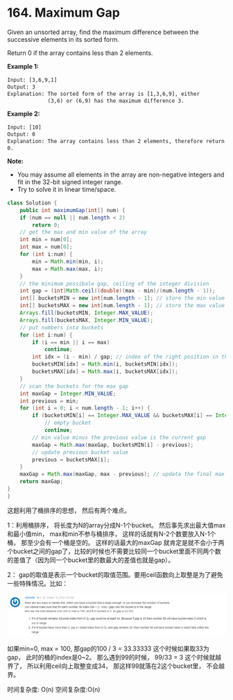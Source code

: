 # 164. Maximum Gap



Given an unsorted array, find the maximum difference between the successive elements in its sorted form.

Return 0 if the array contains less than 2 elements.

**Example 1:**

```text
Input: [3,6,9,1]
Output: 3
Explanation: The sorted form of the array is [1,3,6,9], either
             (3,6) or (6,9) has the maximum difference 3.
```

**Example 2:**

```text
Input: [10]
Output: 0
Explanation: The array contains less than 2 elements, therefore return 0.
```

**Note:**

* You may assume all elements in the array are non-negative integers and fit in the 32-bit signed integer range.
* Try to solve it in linear time/space.

```java
class Solution {
    public int maximumGap(int[] num) {
    if (num == null || num.length < 2)
        return 0;
    // get the max and min value of the array
    int min = num[0];
    int max = num[0];
    for (int i:num) {
        min = Math.min(min, i);
        max = Math.max(max, i);
    }
    // the minimum possibale gap, ceiling of the integer division
    int gap = (int)Math.ceil((double)(max - min)/(num.length - 1));
    int[] bucketsMIN = new int[num.length - 1]; // store the min value in that bucket
    int[] bucketsMAX = new int[num.length - 1]; // store the max value in that bucket
    Arrays.fill(bucketsMIN, Integer.MAX_VALUE);
    Arrays.fill(bucketsMAX, Integer.MIN_VALUE);
    // put numbers into buckets
    for (int i:num) {
        if (i == min || i == max)
            continue;
        int idx = (i - min) / gap; // index of the right position in the buckets
        bucketsMIN[idx] = Math.min(i, bucketsMIN[idx]);
        bucketsMAX[idx] = Math.max(i, bucketsMAX[idx]);
    }
    // scan the buckets for the max gap
    int maxGap = Integer.MIN_VALUE;
    int previous = min;
    for (int i = 0; i < num.length - 1; i++) {
        if (bucketsMIN[i] == Integer.MAX_VALUE && bucketsMAX[i] == Integer.MIN_VALUE)
            // empty bucket
            continue;
        // min value minus the previous value is the current gap
        maxGap = Math.max(maxGap, bucketsMIN[i] - previous);
        // update previous bucket value
        previous = bucketsMAX[i];
    }
    maxGap = Math.max(maxGap, max - previous); // updata the final max value gap
    return maxGap;
}
}
```

这题利用了桶排序的思想， 然后有两个难点。

1：利用桶排序， 将长度为N的array分成N-1个bucket。 然后事先求出最大值max和最小值min， max和min不参与桶排序， 这样的话就有N-2个数要放入N-1个桶， 那至少会有一个桶是空的。 这样的话最大的maxGap 就肯定是就不会小于两个bucket之间的gap了，比较的时候也不需要比较同一个bucket里面不同两个数的差值了（因为同一个bucket里的数最大的差值也就是gap）。

2： gap的取值是表示一个bucket的取值范围。要用ceil函数向上取整是为了避免一些特殊情况。比如：

![](../.gitbook/assets/image%20%2810%29.png)

如果min=0, max = 100, 那gap的100 / 3 = 33.33333 这个时候如果取33为gap， 此时的桶的index是0~2。 那么遇到99的时候， 99/33 = 3 这个时候就越界了， 所以利用ceil向上取整变成34， 那这样99就落在2这个bucket里， 不会越界。



时间复杂度: O\(n\) 空间复杂度:O\(n\)



